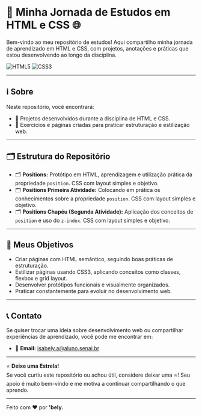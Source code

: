 # 🚀 Minha Jornada de Estudos em HTML e CSS 🌐

Bem-vindo ao meu repositório de estudos! Aqui compartilho minha jornada de aprendizado em HTML e CSS, com projetos, anotações e práticas que estou desenvolvendo ao longo da disciplina.

![HTML5](https://img.shields.io/badge/html5-%23E34F26.svg?style=for-the-badge&logo=html5&logoColor=white)
![CSS3](https://img.shields.io/badge/css3-%231572B6.svg?style=for-the-badge&logo=css3&logoColor=white)

---

## ℹ️ Sobre

Neste repositório, você encontrará:

- 📌 Projetos desenvolvidos durante a disciplina de HTML e CSS.  
- 🎨 Exercícios e páginas criadas para praticar estruturação e estilização web.  

---

## 🗂️ Estrutura do Repositório

- 🗂️ **Positions:** Protótipo em HTML, aprendizagem e utilização prática da propriedade `position`. CSS com layout simples e objetivo.  
- 🗂️ **Positions Primeira Atividade:** Colocando em prática os conhecimentos sobre a propriedade `position`. CSS com layout simples e objetivo.  
- 🗂️ **Positions Chapéu (Segunda Atividade):** Aplicação dos conceitos de `position` e uso do `z-index`. CSS com layout simples e objetivo.

---

## 🎯 Meus Objetivos

- Criar páginas com HTML semântico, seguindo boas práticas de estruturação.  
- Estilizar páginas usando CSS3, aplicando conceitos como classes, flexbox e grid layout.  
- Desenvolver protótipos funcionais e visualmente organizados.  
- Praticar constantemente para evoluir no desenvolvimento web.

---

## 📞 Contato

Se quiser trocar uma ideia sobre desenvolvimento web ou compartilhar experiências de aprendizado, você pode me encontrar em:

- 📧 **Email:** isabely.a@aluno.senai.br

---

⭐ **Deixe uma Estrela!**  
Se você curtiu este repositório ou achou útil, considere deixar uma ⭐! Seu apoio é muito bem-vindo e me motiva a continuar compartilhando o que aprendo.

---

Feito com ❤️ por **'bely.**
